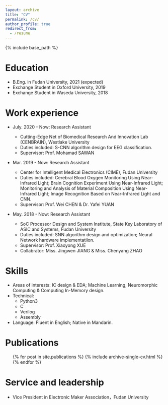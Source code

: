 ```yaml
---
layout: archive
title: "CV"
permalink: /cv/
author_profile: true
redirect_from:
  - /resume
---
```


{% include base_path %}

Education
======
* B.Eng. in Fudan University, 2021 (expected)
* Exchange Student in Oxford University, 2019
* Exchange Student in Waseda University, 2018

Work experience
======
* July. 2020 - Now: Research Assistant
  * Cutting-Edge Net of Biomedical Research And Innovation Lab (CENBRAIN), Westlake University
  * Duties included: S-CNN algorithm design for EEG classification.
  * Supervisor: Prof. Mohamad SAWAN
  
* Mar. 2019 - Now: Research Assistant
  * Center for Intelligent Medical Electronics (CIME), Fudan University
  * Duties included: Cerebral Blood Oxygen Monitoring Using Near-Infrared Light; Brain Cognition Experiment Using Near-Infrared Light; Monitoring and Analysis of Material Composition Using Near-Infrared Light; Image Recognition Based on Near-Infrared Light and CNN.
  * Supervisor: Prof. Wei CHEN & Dr. Yafei YUAN

* May. 2018 - Now: Research Assistant
  * SoC Processor Design and System Institute, State Key Laboratory of ASIC and Systems, Fudan University
  * Duties included: SNN algorithm design and optimization; Neural Network hardware implementatiion.
  * Supervisor: Prof. Xiaoyong XUE
  * Collabrator: Miss. Jingwen JIANG & Miss. Chenyang ZHAO
  
Skills
======
* Areas of interests: IC design & EDA; Machine Learning, Neuromorphic Computing & Computing In-Memory design. 
* Technical:
  * Python3
  * C
  * Verilog
  * Assembly
* Language: Fluent in English; Native in Mandarin.

Publications
======
  <ul>{% for post in site.publications %}
    {% include archive-single-cv.html %}
  {% endfor %}</ul>
  
  
Service and leadership
======
* Vice President in Electronic Maker Association，Fudan University
